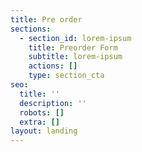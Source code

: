 ```yaml
---
title: Pre order
sections:
  - section_id: lorem-ipsum
    title: Preorder Form
    subtitle: lorem-ipsum
    actions: []
    type: section_cta
seo:
  title: ''
  description: ''
  robots: []
  extra: []
layout: landing
---
```

